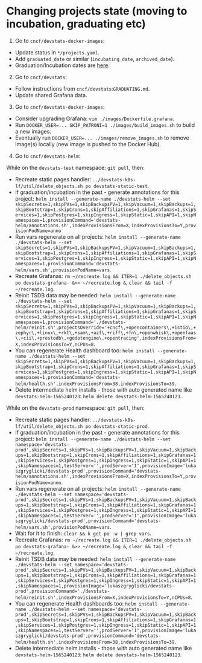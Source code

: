 # Changing projects state (moving to incubation, graduating etc)

1. Go to `cncf/devstats-docker-images`:

- Update status in `*/projects.yaml`.
- Add `graduated_date` or similar (`incubating_date`, `archived_date`).
- Graduation/Incubation dates are [here](https://docs.google.com/spreadsheets/d/10-rSBsSMQZD6nCLBkyKfeU4kdffB4bOSV0NnZqF5bBk/edit#gid=1632287387).


2. Go to `cncf/devstats`:

- Follow instructions from `cncf/devstats`:`GRADUATING.md`.
- Update shared Grafana data.


3. Go to `cncf/devstats-docker-images`:

- Consider upgrading Grafana: `vim ./images/Dockerfile.grafana`.
- Run `DOCKER_USER=... SKIP_PATRONI=1 ./images/build_images.sh` to build a new images.
- Eventually run `DOCKER_USER=... ./images/remove_images.sh` to remove image(s) locally (new image is pushed to the Docker Hub).


4. Go to `cncf/devstats-helm`:

While on the `devstats-test` namespace: `git pull`, then:

- Recreate static pages handler: `../devstats-k8s-lf/util/delete_objects.sh po devstats-static-test`.
- If graduation/incubation in the past - generate annotations for this project: `helm install --generate-name ./devstats-helm --set skipSecrets=1,skipPVs=1,skipBackupsPV=1,skipVacuum=1,skipBackups=1,skipBootstrap=1,skipCrons=1,skipAffiliations=1,skipGrafanas=1,skipServices=1,skipPostgres=1,skipIngress=1,skipStatic=1,skipAPI=1,skipNamespaces=1,provisionCommand='devstats-helm/annotations.sh',indexProvisionsFrom=X,indexProvisionsTo=Y,provisionPodName=anno`
- Run vars regenerate on all projects: `helm install --generate-name ./devstats-helm --set skipSecrets=1,skipPVs=1,skipBackupsPV=1,skipVacuum=1,skipBackups=1,skipBootstrap=1,skipCrons=1,skipAffiliations=1,skipGrafanas=1,skipServices=1,skipPostgres=1,skipIngress=1,skipStatic=1,skipAPI=1,skipNamespaces=1,provisionCommand='devstats-helm/vars.sh',provisionPodName=vars`.
- Recreate Grafanas: `rm ~/recreate.log && ITER=1 ./delete_objects.sh po devstats-grafana- &>> ~/recreate.log &`, `clear && tail -f ~/recreate.log`.
- Reinit TSDB data may be needed: `helm install --generate-name ./devstats-helm --set skipSecrets=1,skipPVs=1,skipBackupsPV=1,skipVacuum=1,skipBackups=1,skipBootstrap=1,skipCrons=1,skipAffiliations=1,skipGrafanas=1,skipServices=1,skipPostgres=1,skipIngress=1,skipStatic=1,skipAPI=1,skipNamespaces=1,provisionCommand='./devstats-helm/reinit.sh',projectsOverride='+cncf\,+opencontainers\,+istio\,+zephyr\,+linux\,+rkt\,+sam\,+azf\,+riff\,+fn\,+openwhisk\,+openfaas\,+cii\,+prestodb\,+godotengine\,+opentracing',indexProvisionsFrom=X,indexProvisionsTo=Y,nCPUs=8`.
- You can regenerate Health dashboard too: `helm install --generate-name ./devstats-helm --set skipSecrets=1,skipPVs=1,skipBackupsPV=1,skipVacuum=1,skipBackups=1,skipBootstrap=1,skipCrons=1,skipAffiliations=1,skipGrafanas=1,skipServices=1,skipPostgres=1,skipIngress=1,skipStatic=1,skipAPI=1,skipNamespaces=1,provisionCommand='devstats-helm/health.sh',indexProvisionsFrom=38,indexProvisionsTo=39`.
- Delete intermediate helm installs - those with auto generated name like `devstats-helm-1565240123`: `helm delete devstats-helm-1565240123`.

While on the `devstats-prod` namespace: `git pull`, then:

- Recreate static pages handler: `../devstats-k8s-lf/util/delete_objects.sh po devstats-static-prod`.
- If graduation/incubation in the past - generate annotations for this project: `helm install --generate-name ./devstats-helm --set namespace='devstats-prod',skipSecrets=1,skipPVs=1,skipBackupsPV=1,skipVacuum=1,skipBackups=1,skipBootstrap=1,skipCrons=1,skipAffiliations=1,skipGrafanas=1,skipServices=1,skipPostgres=1,skipIngress=1,skipStatic=1,skipAPI=1,skipNamespaces=1,testServer='',prodServer='1',provisionImage='lukaszgryglicki/devstats-prod',provisionCommand='devstats-helm/annotations.sh',indexProvisionsFrom=X,indexProvisionsTo=Y,provisionPodName=anno`.
- Run vars regenerate on all projects: `helm install --generate-name ./devstats-helm --set namespace='devstats-prod',skipSecrets=1,skipPVs=1,skipBackupsPV=1,skipVacuum=1,skipBackups=1,skipBootstrap=1,skipCrons=1,skipAffiliations=1,skipGrafanas=1,skipServices=1,skipPostgres=1,skipIngress=1,skipStatic=1,skipAPI=1,skipNamespaces=1,testServer='',prodServer='1',provisionImage='lukaszgryglicki/devstats-prod',provisionCommand='devstats-helm/vars.sh',provisionPodName=vars`.
- Wait for it to finish: `clear && k get po -w | grep vars`.
- Recreate Grafanas: `rm ~/recreate.log && ITER=1 ./delete_objects.sh po devstats-grafana- &>> ~/recreate.log &`, `clear && tail -f ~/recreate.log`.
- Reinit TSDB data may be needed: `helm install --generate-name ./devstats-helm --set namespace='devstats-prod',skipSecrets=1,skipPVs=1,skipBackupsPV=1,skipVacuum=1,skipBackups=1,skipBootstrap=1,skipCrons=1,skipAffiliations=1,skipGrafanas=1,skipServices=1,skipPostgres=1,skipIngress=1,skipStatic=1,skipAPI=1,skipNamespaces=1,provisionImage='lukaszgryglicki/devstats-prod',provisionCommand='./devstats-helm/reinit.sh',indexProvisionsFrom=X,indexProvisionsTo=Y,nCPUs=8`.
- You can regenerate Health dashboards too: `helm install --generate-name ./devstats-helm --set namespace='devstats-prod',skipSecrets=1,skipPVs=1,skipBackupsPV=1,skipVacuum=1,skipBackups=1,skipBootstrap=1,skipCrons=1,skipAffiliations=1,skipGrafanas=1,skipServices=1,skipPostgres=1,skipIngress=1,skipStatic=1,skipAPI=1,skipNamespaces=1,testServer='',prodServer='1',provisionImage='lukaszgryglicki/devstats-prod',provisionCommand='devstats-helm/health.sh',indexProvisionsFrom=38,indexProvisionsTo=39`.
- Delete intermediate helm installs - those with auto generated name like `devstats-helm-1565240123`: `helm delete devstats-helm-1565240123`.

